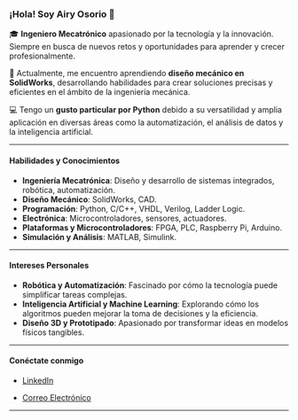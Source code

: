 ### ¡Hola! Soy Airy Osorio 👋

🎓 **Ingeniero Mecatrónico** apasionado por la tecnología y la innovación. Siempre en busca de nuevos retos y oportunidades para aprender y crecer profesionalmente.

🔧 Actualmente, me encuentro aprendiendo **diseño mecánico en SolidWorks**, desarrollando habilidades para crear soluciones precisas y eficientes en el ámbito de la ingeniería mecánica.

💻 Tengo un **gusto particular por Python** debido a su versatilidad y amplia aplicación en diversas áreas como la automatización, el análisis de datos y la inteligencia artificial.

---

#### Habilidades y Conocimientos

- **Ingeniería Mecatrónica**: Diseño y desarrollo de sistemas integrados, robótica, automatización.
- **Diseño Mecánico**: SolidWorks, CAD.
- **Programación**: Python, C/C++, VHDL, Verilog, Ladder Logic.
- **Electrónica**: Microcontroladores, sensores, actuadores.
- **Plataformas y Microcontroladores**: FPGA, PLC, Raspberry Pi, Arduino.
- **Simulación y Análisis**: MATLAB, Simulink.


---


#### Intereses Personales

- **Robótica y Automatización**: Fascinado por cómo la tecnología puede simplificar tareas complejas.
- **Inteligencia Artificial y Machine Learning**: Explorando cómo los algoritmos pueden mejorar la toma de decisiones y la eficiencia.
- **Diseño 3D y Prototipado**: Apasionado por transformar ideas en modelos físicos tangibles.

---

#### Conéctate conmigo

- [LinkedIn](https://www.linkedin.com/in/mario-airy-hernandez-osorio-9537a3207/)

- [Correo Electrónico](xytrex12@gmail.com)

---

<!---
Airy0sorio/Airy0sorio is a ✨ special ✨ repository because its `README.md` (this file) appears on your GitHub profile.
You can click the Preview link to take a look at your changes.
--->
